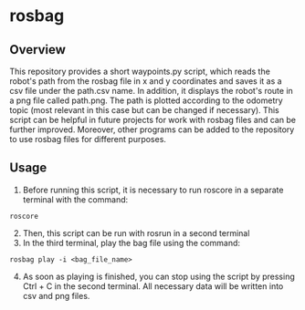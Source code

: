 # rosbag
## Overview
This repository provides a short waypoints.py script, which reads the robot's path from the rosbag file in x and y coordinates and saves it as a csv file under the path.csv name. In addition, it displays the robot's route in a png file called path.png. The path is plotted according to the odometry topic (most relevant in this case but can be changed if necessary). This script can be helpful in future projects for work with rosbag files and can be further improved. Moreover, other programs can be added to the repository to use rosbag files for different purposes.
## Usage
1. Before running this script, it is necessary to run roscore in a separate terminal with the command:
```
roscore
```
2. Then, this script can be run with rosrun in a second terminal
3. In the third terminal, play the bag file using the command:
```
rosbag play -i <bag_file_name>
```
4. As soon as playing is finished, you can stop using the script by pressing Ctrl + C in the second terminal. All necessary data will be written into csv and png files.
